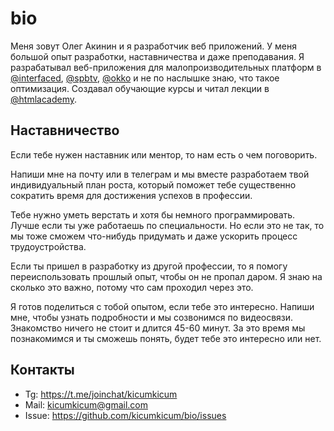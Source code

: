 # bio

Меня зовут Олег Акинин и я разработчик веб приложений. У меня большой опыт разработки, наставничества и даже преподавания. Я разрабатывал веб-приложения для малопроизводительных платформ в [@interfaced](https://interfaced.tv), [@spbtv](https://ru.spbtv.com), [@okko](https://okko.tv) и не по наслышке знаю, что такое оптимизация. Создавал обучающие курсы и читал лекции в [@htmlacademy](https://htmlacademy.ru).

## Наставничество

Если тебе нужен наставник или ментор, то нам есть о чем поговорить.

Напиши мне на почту или в телеграм и мы вместе разработаем твой индивидуальный план роста, который поможет тебе существенно сократить время для достижения успехов в профессии.

Тебе нужно уметь верстать и хотя бы немного программировать. Лучше если ты уже работаешь по специальности. Но если это не так, то мы тоже сможем что-нибудь придумать и даже ускорить процесс трудоустройства.

Если ты пришел в разработку из другой профессии, то я помогу переиспользовать прошлый опыт, чтобы он не пропал даром. Я знаю на сколько это важно, потому что сам проходил через это.

Я готов поделиться с тобой опытом, если тебе это интересно. Напиши мне, чтобы узнать подробности и мы созвонимся по видеосвязи. Знакомство ничего не стоит и длится 45-60 минут. За это время мы познакомимся и ты сможешь понять, будет тебе это интересно или нет.

## Контакты

- Tg: https://t.me/joinchat/kicumkicum
- Mail: kicumkicum@gmail.com
- Issue: https://github.com/kicumkicum/bio/issues

